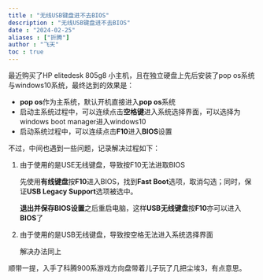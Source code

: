 ```yaml
---
title : "无线USB键盘进不去BIOS"
description : "无线USB键盘进不去BIOS"
date : "2024-02-25"
aliases : ["折腾"]
author : "飞天"
toc : true
---
```




最近购买了HP elitedesk 805g8 小主机，且在独立硬盘上先后安装了pop os系统与windows10系统，最终达到的效果是：

- **pop os**作为主系统，默认开机直接进入**pop os**系统
- 启动主系统过程中，可以连续点击**空格键**进入系统选择界面，可以选择为windows boot manager进入windows10
- 启动系统过程中，可以连续点击**F10**进入**BIOS**设置



不过，中间也遇到一些问题，记录解决过程如下：

1. 由于使用的是USE无线键盘，导致按F10无法进取BIOS

   先使用**有线键盘**按**F10**进入BIOS，找到**Fast Boot**选项，取消勾选；同时，保证**USB Legacy Support**选项被选中。

   **退出并保存BIOS设置**之后重启电脑，这样**USB无线键盘**按**F10**亦可以进入**BIOS**了

2. 由于使用的是USB无线键盘，导致按空格无法进入系统选择界面

   解决办法同上



顺带一提，入手了科腾900系游戏方向盘带着儿子玩了几把尘埃3，有点意思。